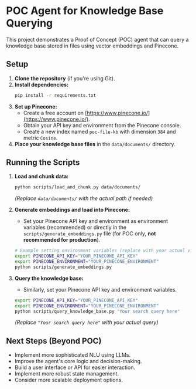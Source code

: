 # POC Agent for Knowledge Base Querying

This project demonstrates a Proof of Concept (POC) agent that can query a knowledge base stored in files using vector embeddings and Pinecone.

## Setup

1.  **Clone the repository** (if you're using Git).
2.  **Install dependencies:**
    ```bash
    pip install -r requirements.txt
    ```
3.  **Set up Pinecone:**
    * Create a free account on [https://www.pinecone.io/](https://www.pinecone.io/).
    * Obtain your API key and environment from the Pinecone console.
    * Create a new index named `poc-file-kb` with dimension `384` and metric `Cosine`.
4.  **Place your knowledge base files** in the `data/documents/` directory.

## Running the Scripts

1.  **Load and chunk data:**
    ```bash
    python scripts/load_and_chunk.py data/documents/
    ```
    *(Replace `data/documents/` with the actual path if needed)*

2.  **Generate embeddings and load into Pinecone:**
    * Set your Pinecone API key and environment as environment variables (recommended) or directly in the `scripts/generate_embeddings.py` file (for POC only, **not recommended for production**).
    ```bash
    # Example setting environment variables (replace with your actual values)
    export PINECONE_API_KEY="YOUR_PINECONE_API_KEY"
    export PINECONE_ENVIRONMENT="YOUR_PINECONE_ENVIRONMENT"
    python scripts/generate_embeddings.py
    ```

3.  **Query the knowledge base:**
    * Similarly, set your Pinecone API key and environment variables.
    ```bash
    export PINECONE_API_KEY="YOUR_PINECONE_API_KEY"
    export PINECONE_ENVIRONMENT="YOUR_PINECONE_ENVIRONMENT"
    python scripts/query_knowledge_base.py "Your search query here"
    ```
    *(Replace `"Your search query here"` with your actual query)*

## Next Steps (Beyond POC)

* Implement more sophisticated NLU using LLMs.
* Improve the agent's core logic and decision-making.
* Build a user interface or API for easier interaction.
* Implement more robust state management.
* Consider more scalable deployment options.
